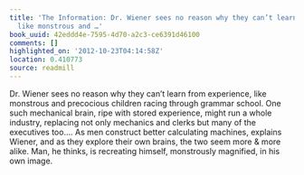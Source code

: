 ```yaml
---
title: 'The Information: Dr. Wiener sees no reason why they can’t learn from experience,
  like monstrous and …'
book_uuid: 42eddd4e-7595-4d70-a2c3-ce6391d46100
comments: []
highlighted_on: '2012-10-23T04:14:58Z'
location: 0.410773
source: readmill
---
```


Dr. Wiener sees no reason why they can’t learn from experience, like monstrous and precocious children racing through grammar school. One such mechanical brain, ripe with stored experience, might run a whole industry, replacing not only mechanics and clerks but many of the executives too.… As men construct better calculating machines, explains Wiener, and as they explore their own brains, the two seem more & more alike. Man, he thinks, is recreating himself, monstrously magnified, in his own image.